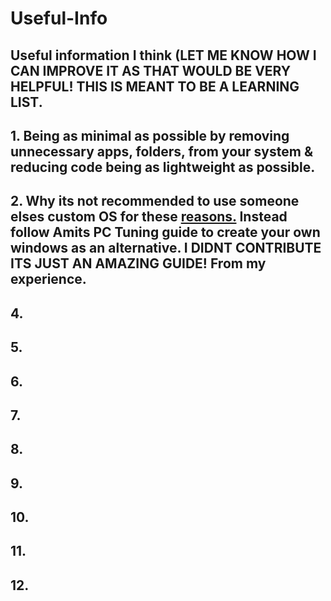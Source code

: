 # Useful-Info
## Useful information I think (LET ME KNOW HOW I CAN IMPROVE IT AS THAT WOULD BE VERY HELPFUL! THIS IS MEANT TO BE A LEARNING LIST.

## 1. Being as minimal as possible by removing unnecessary apps, folders, from your system & reducing code being as lightweight as possible.

## 2. Why its not recommended to use someone elses custom OS for these [reasons.](/Dont-use-customos.md) Instead follow Amits PC Tuning guide to create your own windows as an alternative. I DIDNT CONTRIBUTE ITS JUST AN AMAZING GUIDE! From my experience.

## 4.


## 5. 


## 6.


## 7. 


## 8.


## 9.


## 10.


## 11.


## 12.



























